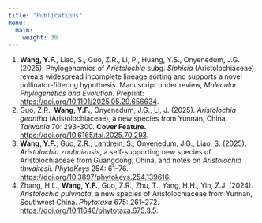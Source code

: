 ```yaml
---
title: "Publications"
menu:
  main:
    weight: 30
---
```


<ol class="pub-list">
  <li>
    <strong>Wang, Y.F.</strong>, Liao, S., Guo, Z.R., Li, P., Huang, Y.S., Onyenedum, J.G. (2025).
    Phylogenomics of <i>Aristolochia</i> subg. <i>Siphisia</i> (Aristolochiaceae) reveals widespread incomplete lineage sorting and supports a novel pollinator-filtering hypothesis.
    Manuscript under review, <em>Molecular Phylogenetics and Evolution</em>.
    Preprint: <a href="https://doi.org/10.1101/2025.05.29.656634" target="_blank" rel="noopener">https://doi.org/10.1101/2025.05.29.656634</a>.
  </li>

  <li>
    Guo, Z.R., <strong>Wang, Y.F.</strong>, Onyenedum, J.G., Li, J. (2025).
    <i>Aristolochia geantha</i> (Aristolochiaceae), a new species from Yunnan, China.
    <em>Taiwania</em> 70: 293–300. <strong>Cover Feature.</strong>
    <a href="https://doi.org/10.6165/tai.2025.70.293" target="_blank" rel="noopener">https://doi.org/10.6165/tai.2025.70.293</a>.
  </li>

  <li>
    <strong>Wang, Y.F.</strong>, Guo, Z.R., Landrein, S., Onyenedum, J.G., Liao, S. (2025).
    <i>Aristolochia zhuhaiensis</i>, a self-supporting new species of Aristolochiaceae from Guangdong, China, and notes on <i>Aristolochia thwaitesii</i>.
    <em>PhytoKeys</em> 254: 61–76.
    <a href="https://doi.org/10.3897/phytokeys.254.139616" target="_blank" rel="noopener">https://doi.org/10.3897/phytokeys.254.139616</a>.
  </li>

  <li>
    Zhang, H.L., <strong>Wang, Y.F.</strong>, Guo, Z.R., Zhu, T., Yang, H.H., Yin, Z.J. (2024).
    <i>Aristolochia pulvinata</i>, a new species of Aristolochiaceae from Yunnan, Southwest China.
    <em>Phytotaxa</em> 675: 261–272.
    <a href="https://doi.org/10.11646/phytotaxa.675.3.5" target="_blank" rel="noopener">https://doi.org/10.11646/phytotaxa.675.3.5</a>.
  </li>
</ol>
